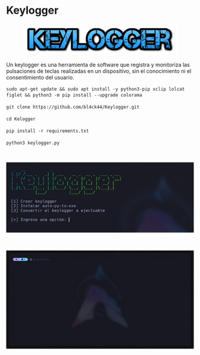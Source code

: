 # Keylogger

<p align="center">
<img src="Logotipo.png">
</p>

Un keylogger es una herramienta de software que registra y monitoriza las pulsaciones de teclas realizadas en un dispositivo, sin el conocimiento ni el consentimiento del usuario.

```
sudo apt-get update && sudo apt install -y python3-pip xclip lolcat figlet && python3 -m pip install --upgrade colorama

git clone https://github.com/bl4ck44/Keylogger.git

cd Kelogger

pip install -r requirements.txt

python3 keylogger.py
```

<br>

<p align="center">
<img src="Img/muestra1.png">
</p>

<br>

<p align="center">
<img src="Img/muestra2.gif">
</p>